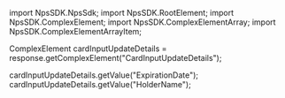 import NpsSDK.NpsSdk;
import NpsSDK.RootElement;
import NpsSDK.ComplexElement;
import NpsSDK.ComplexElementArray;
import NpsSDK.ComplexElementArrayItem;

ComplexElement cardInputUpdateDetails = response.getComplexElement("CardInputUpdateDetails");

cardInputUpdateDetails.getValue("ExpirationDate");
cardInputUpdateDetails.getValue("HolderName");
